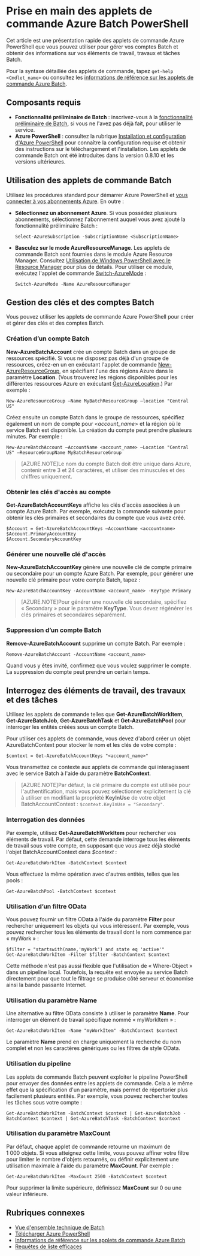 <properties
   pageTitle="Prise en main des applets de commande Azure Batch PowerShell | Microsoft Azure"
   description="Présente les applets de commande Azure PowerShell utilisées pour gérer le service Azure Batch"
   services="batch"
   documentationCenter=""
   authors="dlepow"
   manager="timlt"
   editor=""/>

<tags
   ms.service="batch"
   ms.devlang="NA"
   ms.topic="get-started-article"
   ms.tgt_pltfrm="powershell"
   ms.workload="big-compute"
   ms.date="05/29/2015"
   ms.author="danlep"/>

# Prise en main des applets de commande Azure Batch PowerShell
Cet article est une présentation rapide des applets de commande Azure PowerShell que vous pouvez utiliser pour gérer vos comptes Batch et obtenir des informations sur vos éléments de travail, travaux et tâches Batch.

Pour la syntaxe détaillée des applets de commande, tapez `get-help <Cmdlet_name>` ou consultez les [informations de référence sur les applets de commande Azure Batch](https://msdn.microsoft.com/library/azure/mt125957.aspx).


## Composants requis

* **Fonctionnalité préliminaire de Batch** : inscrivez-vous à la [fonctionnalité préliminaire de Batch](https://account.windowsazure.com/PreviewFeatures), si vous ne l'avez pas déjà fait, pour utiliser le service.
* **Azure PowerShell** : consultez la rubrique [Installation et configuration d'Azure PowerShell](../powershell-install-configure.md) pour connaître la configuration requise et obtenir des instructions sur le téléchargement et l'installation. Les applets de commande Batch ont été introduites dans la version 0.8.10 et les versions ultérieures.

## Utilisation des applets de commande Batch

Utilisez les procédures standard pour démarrer Azure PowerShell et [vous connecter à vos abonnements Azure](../powershell-install-configure.md#Connect). En outre :

* **Sélectionnez un abonnement Azure**. Si vous possédez plusieurs abonnements, sélectionnez l'abonnement auquel vous avez ajouté la fonctionnalité préliminaire Batch :

    ```
    Select-AzureSubscription -SubscriptionName <SubscriptionName>
    ```

* **Basculez sur le mode AzureResourceManage**. Les applets de commande Batch sont fournies dans le module Azure Resource Manager. Consultez [Utilisation de Windows PowerShell avec le Resource Manager](../powershell-azure-resource-manager.md) pour plus de détails. Pour utiliser ce module, exécutez l'applet de commande [Switch-AzureMode](https://msdn.microsoft.com/library/dn722470.aspx) :

    ```
    Switch-AzureMode -Name AzureResourceManager
    ```

## Gestion des clés et des comptes Batch

Vous pouvez utiliser les applets de commande Azure PowerShell pour créer et gérer des clés et des comptes Batch.

### Création d’un compte Batch

**New-AzureBatchAccount** crée un compte Batch dans un groupe de ressources spécifié. Si vous ne disposez pas déjà d'un groupe de ressources, créez-en un en exécutant l'applet de commande [New-AzureResourceGroup](https://msdn.microsoft.com/library/dn654594.aspx), en spécifiant l'une des régions Azure dans le paramètre **Location**. (Vous trouverez les régions disponibles pour les différentes ressources Azure en exécutant [Get-AzureLocation](https://msdn.microsoft.com/library/dn654582.aspx).) Par exemple :

```
New-AzureResourceGroup –Name MyBatchResourceGroup –location "Central US"
```

Créez ensuite un compte Batch dans le groupe de ressources, spécifiez également un nom de compte pour <*account_name*> et la région où le service Batch est disponible. La création du compte peut prendre plusieurs minutes. Par exemple :

```
New-AzureBatchAccount –AccountName <account_name> –Location "Central US" –ResourceGroupName MyBatchResourceGroup
```

> [AZURE.NOTE]Le nom du compte Batch doit être unique dans Azure, contenir entre 3 et 24 caractères, et utiliser des minuscules et des chiffres uniquement.

### Obtenir les clés d'accès au compte
**Get-AzureBatchAccountKeys** affiche les clés d'accès associées à un compte Azure Batch. Par exemple, exécutez la commande suivante pour obtenir les clés primaires et secondaires du compte que vous avez créé.

```
$Account = Get-AzureBatchAccountKeys –AccountName <accountname>
$Account.PrimaryAccountKey
$Account.SecondaryAccountKey
```

### Générer une nouvelle clé d'accès
**New-AzureBatchAccountKey** génère une nouvelle clé de compte primaire ou secondaire pour un compte Azure Batch. Par exemple, pour générer une nouvelle clé primaire pour votre compte Batch, tapez :

```
New-AzureBatchAccountKey -AccountName <account_name> -KeyType Primary
```

> [AZURE.NOTE]Pour générer une nouvelle clé secondaire, spécifiez « Secondary » pour le paramètre **KeyType**. Vous devez régénérer les clés primaires et secondaires séparément.

### Suppression d’un compte Batch
**Remove-AzureBatchAccount** supprime un compte Batch. Par exemple :

```
Remove-AzureBatchAccount -AccountName <account_name>
```

Quand vous y êtes invité, confirmez que vous voulez supprimer le compte. La suppression du compte peut prendre un certain temps.

## Interrogez des éléments de travail, des travaux et des tâches

Utilisez les applets de commande telles que **Get-AzureBatchWorkItem**, **Get-AzureBatchJob**, **Get-AzureBatchTask** et **Get-AzureBatchPool** pour interroger les entités créées sous un compte Batch.

Pour utiliser ces applets de commande, vous devez d'abord créer un objet AzureBatchContext pour stocker le nom et les clés de votre compte :

```
$context = Get-AzureBatchAccountKeys "<account_name>"
```

Vous transmettez ce contexte aux applets de commande qui interagissent avec le service Batch à l'aide du paramètre **BatchContext**.

> [AZURE.NOTE]Par défaut, la clé primaire du compte est utilisée pour l'authentification, mais vous pouvez sélectionner explicitement la clé à utiliser en modifiant la propriété **KeyInUse** de votre objet BatchAccountContext : ```$context.KeyInUse = "Secondary"```.


### Interrogation des données

Par exemple, utilisez **Get-AzureBatchWorkItem** pour rechercher vos éléments de travail. Par défaut, cette demande interroge tous les éléments de travail sous votre compte, en supposant que vous avez déjà stocké l'objet BatchAccountContext dans *$context* :

```
Get-AzureBatchWorkItem -BatchContext $context
```

Vous effectuez la même opération avec d'autres entités, telles que les pools :

```
Get-AzureBatchPool -BatchContext $context
```
### Utilisation d’un filtre OData

Vous pouvez fournir un filtre OData à l'aide du paramètre **Filter** pour rechercher uniquement les objets qui vous intéressent. Par exemple, vous pouvez rechercher tous les éléments de travail dont le nom commence par « myWork » :

```
$filter = "startswith(name,'myWork') and state eq 'active'"
Get-AzureBatchWorkItem -Filter $filter -BatchContext $context
```

Cette méthode n'est pas aussi flexible que l'utilisation de « Where-Object » dans un pipeline local. Toutefois, la requête est envoyée au service Batch directement pour que tout le filtrage se produise côté serveur et économise ainsi la bande passante Internet.

### Utilisation du paramètre Name

Une alternative au filtre OData consiste à utiliser le paramètre **Name**. Pour interroger un élément de travail spécifique nommé « myWorkItem » :

```
Get-AzureBatchWorkItem -Name "myWorkItem" -BatchContext $context

```
Le paramètre **Name** prend en charge uniquement la recherche du nom complet et non les caractères génériques ou les filtres de style OData.

### Utilisation du pipeline

Les applets de commande Batch peuvent exploiter le pipeline PowerShell pour envoyer des données entre les applets de commande. Cela a le même effet que la spécification d'un paramètre, mais permet de répertorier plus facilement plusieurs entités. Par exemple, vous pouvez rechercher toutes les tâches sous votre compte :

```
Get-AzureBatchWorkItem -BatchContext $context | Get-AzureBatchJob -BatchContext $context | Get-AzureBatchTask -BatchContext $context
```

### Utilisation du paramètre MaxCount

Par défaut, chaque applet de commande retourne un maximum de 1 000 objets. Si vous atteignez cette limite, vous pouvez affiner votre filtre pour limiter le nombre d'objets retournés, ou définir explicitement une utilisation maximale à l'aide du paramètre **MaxCount**. Par exemple :

```
Get-AzureBatchWorkItem -MaxCount 2500 -BatchContext $context

```

Pour supprimer la limite supérieure, définissez **MaxCount** sur 0 ou une valeur inférieure.

## Rubriques connexes
* [Vue d'ensemble technique de Batch](batch-technical-overview.md)
* [Télécharger Azure PowerShell](http://go.microsoft.com/p/?linkid=9811175)
* [Informations de référence sur les applets de commande Azure Batch](https://msdn.microsoft.com/library/azure/mt125957.aspx)
* [Requêtes de liste efficaces](batch-efficient-list-queries.md)

<!---HONumber=62-->